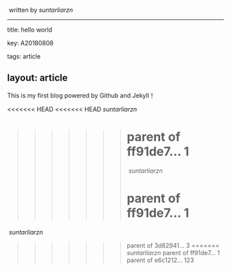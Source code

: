 ​                                                                written  by *suntarliarzn*

---
title: hello world

key: A20180808

tags: article

layout: article 
---

This is my first blog powered by Github and Jekyll！



<<<<<<< HEAD
<<<<<<< HEAD
​                                                                                           *suntarliarzn*
>>>>>>> parent of ff91de7... 1
>>>>>>> =======
>>>>>>> ​                                                                                           *suntarliarzn*
>>>>>>>
>>>>>>> parent of ff91de7... 1
>>>>>>> =======


​                                                                                           *suntarliarzn*
>>>>>>> parent of 3d82941... 3
=======
​                                                                                           *suntarliarzn*
>>>>>>> parent of ff91de7... 1
>>>>>>> parent of e6c1212... 123
